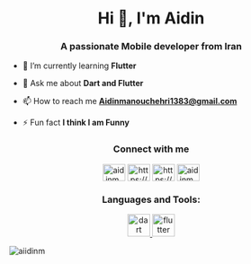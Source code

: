 <h1 align="center">Hi 👋, I'm Aidin</h1>
<h3 align="center">A passionate Mobile developer from Iran</h3>

- 🌱 I’m currently learning **Flutter**

- 💬 Ask me about **Dart and Flutter**

- 📫 How to reach me **Aidinmanouchehri1383@gmail.com**

- ⚡ Fun fact **I think I am Funny**

<h3 align="center">Connect with me</h3>
<p align="center">
<a href="https://twitter.com/aidinm__" target="blank"><img align="center" src="https://raw.githubusercontent.com/rahuldkjain/github-profile-readme-generator/master/src/images/icons/Social/twitter.svg" alt="aidinm__" height="30" width="40" /></a>
<a href="https://linkedin.com/in/https://www.linkedin.com/in/aidin-manouchehri-711659295/?lipi=urn%3ali%3apage%3ad_flagship3_profile_verification_details%3bsyzutc%2fprmmgrfikeoxang%3d%3d" target="blank"><img align="center" src="https://raw.githubusercontent.com/rahuldkjain/github-profile-readme-generator/master/src/images/icons/Social/linked-in-alt.svg" alt="https://www.linkedin.com/in/aidin-manouchehri-711659295/?lipi=urn%3ali%3apage%3ad_flagship3_profile_verification_details%3bsyzutc%2fprmmgrfikeoxang%3d%3d" height="30" width="40" /></a>
<a href="https://stackoverflow.com/users/https://stackoverflow.com/users/26865829/aidin-manouchehri?tab=profile" target="blank"><img align="center" src="https://raw.githubusercontent.com/rahuldkjain/github-profile-readme-generator/master/src/images/icons/Social/stack-overflow.svg" alt="https://stackoverflow.com/users/26865829/aidin-manouchehri?tab=profile" height="30" width="40" /></a>
<a href="https://instagram.com/aidinm__" target="blank"><img align="center" src="https://raw.githubusercontent.com/rahuldkjain/github-profile-readme-generator/master/src/images/icons/Social/instagram.svg" alt="aidinm__" height="30" width="40" /></a>
</p>

<h3 align="center">Languages and Tools:</h3>
<p align="center"> <a href="https://dart.dev" target="_blank" rel="noreferrer"> <img src="https://www.vectorlogo.zone/logos/dartlang/dartlang-icon.svg" alt="dart" width="40" height="40"/> </a> <a href="https://flutter.dev" target="_blank" rel="noreferrer"> <img src="https://www.vectorlogo.zone/logos/flutterio/flutterio-icon.svg" alt="flutter" width="40" height="40"/> </a> </p>

<p><img align="center" src="https://github-readme-stats.vercel.app/api/top-langs?username=aiidinm&show_icons=true&locale=en&layout=compact" alt="aiidinm" /></p>
